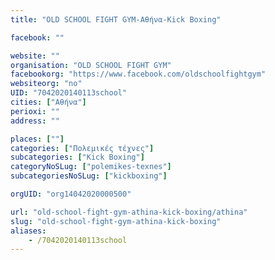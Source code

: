 ```yaml
---
title: "OLD SCHOOL FIGHT GYM-Αθήνα-Kick Boxing"

facebook: ""

website: ""
organisation: "OLD SCHOOL FIGHT GYM"
facebookorg: "https://www.facebook.com/oldschoolfightgym"
websiteorg: "no"
UID: "7042020140113school"
cities: ["Αθήνα"]
perioxi: ""
address: ""

places: [""]
categories: ["Πολεμικές τέχνες"]
subcategories: ["Kick Boxing"]
categoryNoSLug: ["polemikes-texnes"]
subcategoriesNoSLug: ["kickboxing"]

orgUID: "org14042020000500"

url: "old-school-fight-gym-athina-kick-boxing/athina"
slug: "old-school-fight-gym-athina-kick-boxing"
aliases:
    - /7042020140113school
---
```





